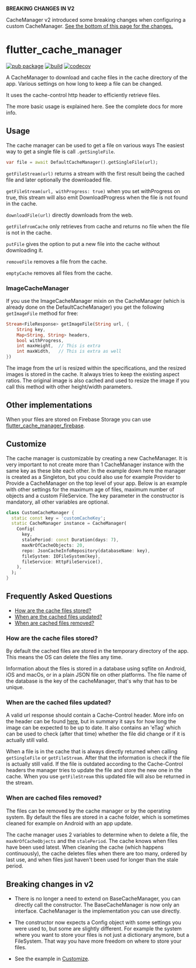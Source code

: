 <b>BREAKING CHANGES IN V2</b>

CacheManager v2 introduced some breaking changes when configuring a custom CacheManager. [See the bottom of this page
 for the changes.](#breaking-changes-in-v2)

# flutter_cache_manager

[![pub package](https://img.shields.io/pub/v/flutter_cache_manager.svg)](https://pub.dartlang.org/packages/flutter_cache_manager)
[![build](https://github.com/Baseflow/flutter_cache_manager/actions/workflows/build.yaml/badge.svg)](https://github.com/Baseflow/flutter_cache_manager/actions/workflows/build.yaml)
[![codecov](https://codecov.io/gh/Baseflow/flutter_cache_manager/branch/master/graph/badge.svg)](https://codecov.io/gh/Baseflow/flutter_cache_manager)

A CacheManager to download and cache files in the cache directory of the app. Various settings on how long to keep a file can be changed.

It uses the cache-control http header to efficiently retrieve files.

The more basic usage is explained here. See the complete docs for more info.


## Usage

The cache manager can be used to get a file on various ways
The easiest way to get a single file is call `.getSingleFile`.

```dart
var file = await DefaultCacheManager().getSingleFile(url);
```
`getFileStream(url)` returns a stream with the first result being the cached file and later optionally the downloaded file.

`getFileStream(url, withProgress: true)` when you set withProgress on true, this stream will also emit DownloadProgress when the file is not found in the cache.

`downloadFile(url)` directly downloads from the web.

`getFileFromCache` only retrieves from cache and returns no file when the file is not in the cache.


`putFile` gives the option to put a new file into the cache without downloading it.

`removeFile` removes a file from the cache. 

`emptyCache` removes all files from the cache. 

### ImageCacheManager
If you use the ImageCacheManager mixin on the CacheManager (which is already done on the DefaultCacheManager) you 
get the following `getImageFile` method for free:

```dart
Stream<FileResponse> getImageFile(String url, {
    String key,
    Map<String, String> headers,
    bool withProgress,
    int maxHeight,  // This is extra
    int maxWidth,   // This is extra as well
})
```
The image from the url is resized within the specifications, and the resized images is stored in the cache. It 
always tries to keep the existing aspect ratios. The original image is also cached and used to resize the image if 
you call this method with other height/width parameters.

## Other implementations
When your files are stored on Firebase Storage you can use [flutter_cache_manager_firebase](https://pub.dev/packages/flutter_cache_manager_firebase).

## Customize
The cache manager is customizable by creating a new CacheManager. It is very important to not create more than 1
 CacheManager instance with the same key as these bite each other. In the example down here the manager is created as a 
 Singleton, but you could also use for example Provider to Provide a CacheManager on the top level of your app.
Below is an example with other settings for the maximum age of files, maximum number of objects
and a custom FileService. The key parameter in the constructor is mandatory, all other variables are optional.

```dart
class CustomCacheManager {
  static const key = 'customCacheKey';
  static CacheManager instance = CacheManager(
    Config(
      key,
      stalePeriod: const Duration(days: 7),
      maxNrOfCacheObjects: 20,
      repo: JsonCacheInfoRepository(databaseName: key),
      fileSystem: IOFileSystem(key),
      fileService: HttpFileService(),
    ),
  );
}
```
## Frequently Asked Questions
- [How are the cache files stored?](#how-are-the-cache-files-stored)
- [When are the cached files updated?](#when-are-the-cached-files-updated)
- [When are cached files removed?](#when-are-cached-files-removed)


### How are the cache files stored?
By default the cached files are stored in the temporary directory of the app. This means the OS can delete the files any time.

Information about the files is stored in a database using sqflite on Android, iOS and macOs, or in a plain JSON file
 on other platforms. The file name of the database is the key of the cacheManager, that's why that has to be unique.

### When are the cached files updated?
A valid url response should contain a Cache-Control header. More info on the header can be found 
[here](https://developer.mozilla.org/en-US/docs/Web/HTTP/Headers/Cache-Control), but in summary it says for how long
the image can be expected to be up to date. It also contains an 'eTag' which can be used to check (after that time) 
whether the file did change or if it is actually still valid.

When a file is in the cache that is always directly returned when calling `getSingleFile` or `getFileStream`. 
After that the information is check if the file is actually still valid. If the file is outdated according to the 
Cache-Control headers the manager tries to update the file and store the new one in the cache. When you use 
`getFileStream` this updated file will also be returned in the stream.

### When are cached files removed?
The files can be removed by the cache manager or by the operating system. By default the files are stored in a cache
 folder, which is sometimes cleaned for example on Android with an app update.

The cache manager uses 2 variables to determine when to delete a file, the `maxNrOfCacheObjects` and the `stalePeriod`.
The cache knows when files have been used latest. When cleaning the cache (which happens continuously), the cache
deletes files when there are too many, ordered by last use, and when files just haven't been used for longer than
the stale period.


## Breaking changes in v2
- There is no longer a need to extend on BaseCacheManager, you can directly call the constructor. The BaseCacheManager
 is now only an interface. CacheManager is the implementation you can use directly. 

- The constructor now expects a Config object with some settings you were used to, but some are slightly different.
For example the system where you want to store your files is not just a dictionary anymore, but a FileSystem. That way
you have more freedom on where to store your files.

-  See the example in [Customize](#customize).
